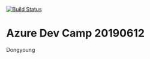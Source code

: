 [![Build Status](https://dev.azure.com/leedyDev/DevCamp0612/_apis/build/status/DevCamp0612-CI?branchName=master)](https://dev.azure.com/leedyDev/DevCamp0612/_build/latest?definitionId=1&branchName=master)

# Azure Dev Camp 20190612

Dongyoung
